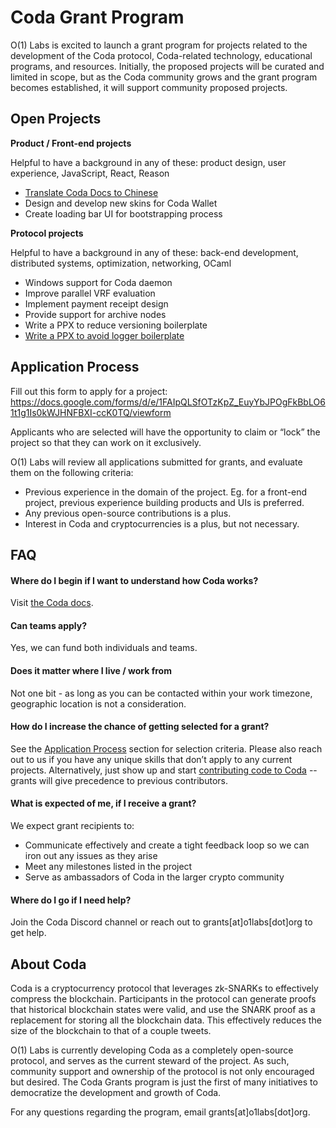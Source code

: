 # Coda Grant Program

O(1) Labs is excited to launch a grant program for projects related to the development of the Coda protocol, Coda-related technology, educational programs, and resources. Initially, the proposed projects will be curated and limited in scope, but as the Coda community grows and the grant program becomes established, it will support community proposed projects.

## Open Projects

**Product / Front-end projects**

Helpful to have a background in any of these: product design, user experience, JavaScript, React, Reason

- [Translate Coda Docs to Chinese](https://github.com/CodaProtocol/coda-grants/blob/master/projects/docs-chinese.md)
- Design and develop new skins for Coda Wallet
- Create loading bar UI for bootstrapping process

**Protocol projects**

Helpful to have a background in any of these: back-end development, distributed systems, optimization, networking, OCaml

- Windows support for Coda daemon
- Improve parallel VRF evaluation
- Implement payment receipt design
- Provide support for archive nodes
- Write a PPX to reduce versioning boilerplate
- [Write a PPX to avoid logger boilerplate](https://github.com/CodaProtocol/coda-grants/blob/master/projects/logging-ppx.md)

## Application Process

Fill out this form to apply for a project: https://docs.google.com/forms/d/e/1FAIpQLSfOTzKpZ_EuyYbJPOgFkBbLO61t1g1Is0kWJHNFBXI-ccK0TQ/viewform

Applicants who are selected will have the opportunity to claim or “lock” the project so that they can work on it exclusively.

O(1) Labs will review all applications submitted for grants, and evaluate them on the following criteria:
- Previous experience in the domain of the project. Eg. for a front-end project, previous experience building products and UIs is preferred.
- Any previous open-source contributions is a plus.
- Interest in Coda and cryptocurrencies is a plus, but not necessary.

## FAQ

#### Where do I begin if I want to understand how Coda works?
Visit [the Coda docs](https://codaprotocol.com/docs).
#### Can teams apply?
Yes, we can fund both individuals and teams.
#### Does it matter where I live / work from
Not one bit - as long as you can be contacted within your work timezone, geographic location is not a consideration.
#### How do I increase the chance of getting selected for a grant?
See the [Application Process](#application-process) section for selection criteria. Please also reach out to us if you have any unique skills that don’t apply to any current projects.
Alternatively, just show up and start [contributing code to Coda](https://github.com/CodaProtocol/coda) -- grants will give precedence to previous contributors.
#### What is expected of me, if I receive a grant?
We expect grant recipients to:

- Communicate effectively and create a tight feedback loop so we can iron out any issues as they arise
- Meet any milestones listed in the project
- Serve as ambassadors of Coda in the larger crypto community
#### Where do I go if I need help?
Join the Coda Discord channel or reach out to grants[at]o1labs[dot]org to get help.

## About Coda

Coda is a cryptocurrency protocol that leverages zk-SNARKs to effectively compress the blockchain. Participants in the protocol can generate proofs that historical blockchain states were valid, and use the SNARK proof as a replacement for storing all the blockchain data. This effectively reduces the size of the blockchain to that of a couple tweets.

O(1) Labs is currently developing Coda as a completely open-source protocol, and serves as the current steward of the project. As such, community support and ownership of the protocol is not only encouraged but desired. The Coda Grants program is just the first of many initiatives to democratize the development and growth of Coda.

For any questions regarding the program, email grants[at]o1labs[dot]org.